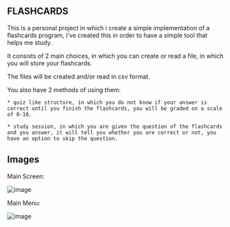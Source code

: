 ## FLASHCARDS

This is a personal project in which i create a simple implementation of a flashcards program, i've created this in order to have a simple tool that helps me study.

It consists of 2 main choices, in which you can create or read a file, in which you will store your flashcards.

The files will be created and/or read in csv format.

You also have 2 methods of using them:

	* quiz like structure, in which you do not know if your answer is correct until you finish the flashcards, you will be graded on a scale of 0-10.
 
	* study session, in which you are given the question of the flashcards and you answer, it will tell you whether you are correct or not, you have an option to skip the question.

## Images

Main Screen:

 ![image](https://github.com/CrescentMnn/flashcards/assets/169625322/77b31198-fc86-484c-a84c-d3312be3df28)

Main Menu:

![image](https://github.com/CrescentMnn/flashcards/assets/169625322/b30f5bb0-948a-4a8e-94e2-38f7cd026620)
